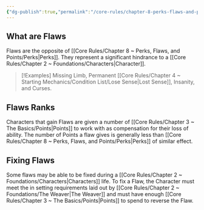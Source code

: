 ```yaml
---
{"dg-publish":true,"permalink":"/core-rules/chapter-8-perks-flaws-and-points/flaws/"}
---
```


## What are Flaws
Flaws are the opposite of [[Core Rules/Chapter 8 ~ Perks, Flaws, and Points/Perks\|Perks]]. They represent a significant hindrance to a [[Core Rules/Chapter 2 ~ Foundations/Characters\|Character]].
>[!Examples]
>Missing Limb, Permanent [[Core Rules/Chapter 4 ~ Starting Mechanics/Condition List/Lose Sense\|Lost Sense]], Insanity, and Curses.
## Flaws Ranks
Characters that gain Flaws are given a number of [[Core Rules/Chapter 3 ~ The Basics/Points\|Points]] to work with as compensation for their loss of ability. The number of Points a flaw gives is generally less than [[Core Rules/Chapter 8 ~ Perks, Flaws, and Points/Perks\|Perks]] of similar effect.
## Fixing Flaws
Some flaws may be able to be fixed during a [[Core Rules/Chapter 2 ~ Foundations/Characters\|Characters]] life. To fix a Flaw, the Character must meet the in setting requirements laid out by [[Core Rules/Chapter 2 ~ Foundations/The Weaver\|The Weaver]] and must have enough [[Core Rules/Chapter 3 ~ The Basics/Points\|Points]] to spend to reverse the Flaw.